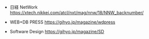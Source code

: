 - 日経 NetWork
https://xtech.nikkei.com/atcl/nxt/mag/nnw/18/NNW_backnumber/

- WEB+DB PRESS
https://gihyo.jp/magazine/wdpress

- Software Design
https://gihyo.jp/magazine/SD
